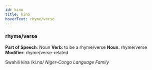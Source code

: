 ```yaml
---
id: kino
title: kino
hoverText: rhyme/verse
---
```


### rhyme/verse

**Part of Speech**: Noun
**Verb**: to be a rhyme/verse
**Noun**: rhyme/verse
**Modifier**: rhyme/verse-related

Swahili kina /ki.nɑ/
*Niger-Congo Language Family*